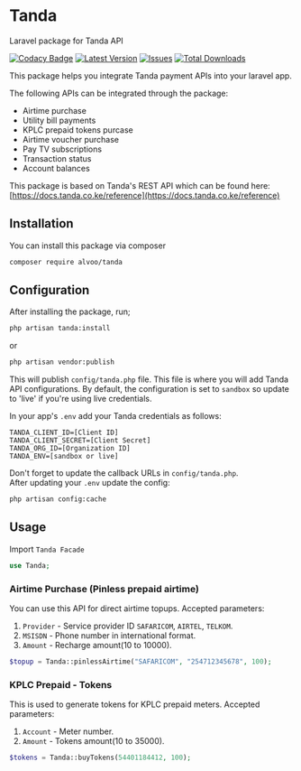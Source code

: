 # Tanda
Laravel package for Tanda API

[![Codacy Badge](https://app.codacy.com/project/badge/Grade/fc6d5c6826f14df481d8db85151994a2)](https://www.codacy.com/gh/alvinmurimi/Tanda/dashboard?utm_source=github.com&amp;utm_medium=referral&amp;utm_content=alvinmurimi/Tanda&amp;utm_campaign=Badge_Grade)
[![Latest Version](https://img.shields.io/github/release/alvinmurimi/tanda.svg?style=flat-square)](https://github.com/alvinmurimi/tanda/releases)
[![Issues](https://img.shields.io/github/issues/alvinmurimi/tanda.svg?style=flat-square)](https://github.com/alvinmurimi/tanda/issues)
[![Total Downloads](https://img.shields.io/packagist/dt/alvoo/tanda.svg?style=flat-square)](https://packagist.org/packages/alvoo/tanda)

This package helps you integrate Tanda payment APIs into your laravel app.

The following APIs can be integrated through the package:
  -  Airtime purchase
  -  Utility bill payments
  -  KPLC prepaid tokens purcase
  -  Airtime voucher purchase
  -  Pay TV subscriptions
  -  Transaction status
  -  Account balances

This package is based on Tanda's REST API which can be found here: [https://docs.tanda.co.ke/reference](https://docs.tanda.co.ke/reference)

## Installation
You can install this package via composer

```sh
composer require alvoo/tanda
```

## Configuration
After installing the package, run;
```sh
php artisan tanda:install
```
or 

```sh
php artisan vendor:publish
```
This will publish `config/tanda.php` file.
This file is where you will add Tanda API configurations. By default, the configuration is set to `sandbox` so update to 'live' if you're using live credentials.

In your app's `.env` add your Tanda credentials as follows:

```
TANDA_CLIENT_ID=[Client ID]
TANDA_CLIENT_SECRET=[Client Secret]
TANDA_ORG_ID=[Organization ID]
TANDA_ENV=[sandbox or live]
```
Don't forget to update the callback URLs in `config/tanda.php`.<br>
After updating your `.env` update the config:
```sh
php artisan config:cache
```

## Usage

Import `Tanda Facade`
```php
use Tanda;
```
### Airtime Purchase (Pinless prepaid airtime)
You can use this API for direct airtime topups.
Accepted parameters:
1.  `Provider` - Service provider ID `SAFARICOM`, `AIRTEL`, `TELKOM`.
2.  `MSISDN` - Phone number in international format.
3.  `Amount` - Recharge amount(10 to 10000).
```php
$topup = Tanda::pinlessAirtime("SAFARICOM", "254712345678", 100);
```
<!--If the request above is successful, a response similar to the one below is returned:
```json
{
  "id": "e57f4762-c58e-4a22-adc0-399fff308455",
  "status": "000001",
  "message": "Request received successfully.",
  "receiptNumber": null,
  "commandId": "TopupFlexi",
  "serviceProviderId": "SAFARICOM",
  "datetimeCreated": "2022-08-27 00:43:57.263 +0200",
  "datetimeLastModified": "2022-08-27 00:43:57.263 +0200",
  "datetimeCompleted": null,
  "requestParameters": [
    {
      "id": "accountNumber",
      "value": "254712345678",
      "label": "Phone No."
    },
    {
      "id": "amount",
      "value": "100",
      "label": "Amount"
    }
  ]
}
```-->

### KPLC Prepaid - Tokens
This is used to generate tokens for KPLC prepaid meters.
Accepted parameters:
1.  `Account` - Meter number.
2.  `Amount` - Tokens amount(10 to 35000).
```php
$tokens = Tanda::buyTokens(54401184412, 100);
```
<!--Upon successful request, a response similar to the one below is returned.
```json
{
  "id": "cb220e80-bbb7-492c-a410-ef565cbfc9b3",
  "status": "000001",
  "message": "Request received successfully.",
  "receiptNumber": null,
  "commandId": "VoucherFlexi",
  "serviceProviderId": "KPLC",
  "datetimeCreated": "2022-08-27 00:55:22.441 +0200",
  "datetimeLastModified": "2022-08-27 00:55:22.441 +0200",
  "datetimeCompleted": null,
  "requestParameters": [
    {
      "id": "accountNumber",
      "value": "54401184412",
      "label": "Bill Account Number"
    },
    {
      "id": "amount",
      "value": "100",
      "label": "Amount"
    }
  ]
}
```
If the transaction is a success, a reponse similar to the one below will be sent to your callback.
```json
{
  "status": "000000",
  "message": "Request processed successfully",
  "transactionId": "cb220e80-bbb7-492c-a410-ef565cbfc9b3",
  "receiptNumber": "013200724515613",
  "timestamp": "2020-07-24 10:12:32.459 +0000",
  "resultParameters": [
    {
    "id": "units",
    "value": "23.57",
    "label": "Number of Kplc Token Units"
    },
    {
    "id": "pin",
    "value": "1709 6835 2390 7654 1723",
    "label": "Kplc Prepaid Token"
    }
  ]
}
```-->
